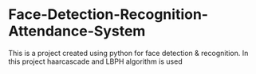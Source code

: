 # Face-Detection-Recognition-Attendance-System
This is a project created using python for face detection &amp; recognition. In this project haarcascade and LBPH algorithm is used
